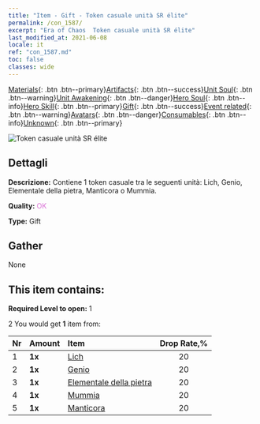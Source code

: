 ```yaml
---
title: "Item - Gift - Token casuale unità SR élite"
permalink: /con_1587/
excerpt: "Era of Chaos  Token casuale unità SR élite"
last_modified_at: 2021-06-08
locale: it
ref: "con_1587.md"
toc: false
classes: wide
---
```

 [Materials](/ItemsIT/){: .btn .btn--primary}[Artifacts](/ItemsIT/Artifacts/){: .btn .btn--success}[Unit Soul](/ItemsIT/UnitSoul/){: .btn .btn--warning}[Unit Awakening](/ItemsIT/UnitAwakening/){: .btn .btn--danger}[Hero Soul](/ItemsIT/HeroSoul/){: .btn .btn--info}[Hero Skill](/ItemsIT/HeroSkill/){: .btn .btn--primary}[Gift](/ItemsIT/Gift/){: .btn .btn--success}[Event related](/ItemsIT/Events/){: .btn .btn--warning}[Avatars](/ItemsIT/Avatars/){: .btn .btn--danger}[Consumables](/ItemsIT/Consumables/){: .btn .btn--info}[Unknown](/ItemsIT/Unknown/){: .btn .btn--primary}

 ![Token casuale unità SR élite](/images/t/i_907182.png)

## Dettagli
 **Descrizione:** Contiene 1 token casuale tra le seguenti unità: Lich, Genio, Elementale della pietra, Manticora o Mummia.

 **Quality:** <span style="color: #DA70D6">OK</span>

 **Type:** Gift

## Gather

  None

## This item contains:

 **Required Level to open:** 1

 2 You would get **1** item  from:

  | Nr | Amount |     Item    | Drop Rate,% |
  |:---|:-------|:------------|:---------:|
  | 1 |  **1x** | [Lich](/ItemsIT/unt_212/) | 20 | 
  | 2 |  **1x** | [Genio](/ItemsIT/unt_239/) | 20 | 
  | 3 |  **1x** | [Elementale della pietra](/ItemsIT/unt_266/) | 20 | 
  | 4 |  **1x** | [Mummia](/ItemsIT/unt_215/) | 20 | 
  | 5 |  **1x** | [Manticora](/ItemsIT/unt_249/) | 20 | 
